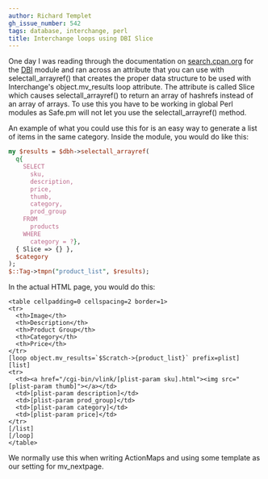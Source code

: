 ```yaml
---
author: Richard Templet
gh_issue_number: 542
tags: database, interchange, perl
title: Interchange loops using DBI Slice
---
```




One day I was reading through the documentation on [search.cpan.org](http://search.cpan.org) for the [DBI](http://search.cpan.org/~timb/DBI-1.616/DBI.pm) module and ran across an attribute that you can use with selectall_arrayref() that creates the proper data structure to be used with Interchange's object.mv_results loop attribute. The attribute is called Slice which causes selectall_arrayref() to return an array of hashrefs instead of an array of arrays. To use this you have to be working in global Perl modules as Safe.pm will not let you use the selectall_arrayref() method.

An example of what you could use this for is an easy way to generate a list of items in the same category. Inside the module, you would do like this:

```perl
my $results = $dbh->selectall_arrayref(
  q{
    SELECT
      sku,
      description,
      price,
      thumb,
      category, 
      prod_group
    FROM
      products
    WHERE
      category = ?},
  { Slice => {} }, 
  $category
);
$::Tag->tmpn("product_list", $results);
```

In the actual HTML page, you would do this:

```nohighlight
<table cellpadding=0 cellspacing=2 border=1>
<tr>
  <th>Image</th>
  <th>Description</th>
  <th>Product Group</th>
  <th>Category</th>
  <th>Price</th>
</tr>
[loop object.mv_results=`$Scratch->{product_list}` prefix=plist]
[list]
<tr>
  <td><a href="/cgi-bin/vlink/[plist-param sku].html"><img src="[plist-param thumb]"></a></td>
  <td>[plist-param description]</td>
  <td>[plist-param prod_group]</td>
  <td>[plist-param category]</td>
  <td>[plist-param price]</td>
</tr>
[/list]
[/loop]
</table>
```

We normally use this when writing ActionMaps and using some template as our setting for mv_nextpage.


